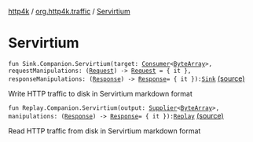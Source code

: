[http4k](../index.md) / [org.http4k.traffic](index.md) / [Servirtium](./-servirtium.md)

# Servirtium

`fun Sink.Companion.Servirtium(target: `[`Consumer`](https://docs.oracle.com/javase/9/docs/api/java/util/function/Consumer.html)`<`[`ByteArray`](https://kotlinlang.org/api/latest/jvm/stdlib/kotlin/-byte-array/index.html)`>, requestManipulations: (`[`Request`](../org.http4k.core/-request/index.md)`) -> `[`Request`](../org.http4k.core/-request/index.md)` = { it }, responseManipulations: (`[`Response`](../org.http4k.core/-response/index.md)`) -> `[`Response`](../org.http4k.core/-response/index.md)` = { it }): `[`Sink`](-sink/index.md) [(source)](https://github.com/http4k/http4k/blob/master/http4k-incubator/src/main/kotlin/org/http4k/traffic/servirtium.kt#L16)

Write HTTP traffic to disk in Servirtium markdown format

`fun Replay.Companion.Servirtium(output: `[`Supplier`](https://docs.oracle.com/javase/9/docs/api/java/util/function/Supplier.html)`<`[`ByteArray`](https://kotlinlang.org/api/latest/jvm/stdlib/kotlin/-byte-array/index.html)`>, manipulations: (`[`Response`](../org.http4k.core/-response/index.md)`) -> `[`Response`](../org.http4k.core/-response/index.md)` = { it }): `[`Replay`](-replay/index.md) [(source)](https://github.com/http4k/http4k/blob/master/http4k-incubator/src/main/kotlin/org/http4k/traffic/servirtium.kt#L49)

Read HTTP traffic from disk in Servirtium markdown format


